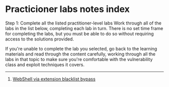# Practicioner labs notes index

Step 1: Complete all the listed practitioner-level labs
Work through all of the labs in the list below, completing each lab in turn. There is no set time frame for completing the labs, but you must be able to do so without requiring access to the solutions provided.

If you're unable to complete the lab you selected, go back to the learning materials and read through the content carefully, working through all the labs in that topic to make sure you're comfortable with the vulnerability class and exploit techniques it covers.


----


1. [WebShell via extension blacklist bypass](./lab-file-upload-web-shell-upload-via-extension-blacklist-bypass.md)